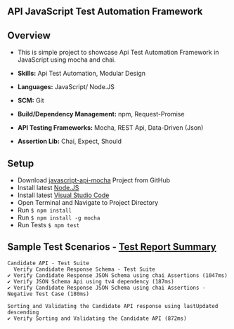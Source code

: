 ## API JavaScript Test Automation Framework 

## Overview
* This is simple project to showcase Api Test Automation Framework in JavaScript using mocha and chai.

* **Skills:** Api Test Automation, Modular Design
* **Languages:** JavaScript/ Node.JS
* **SCM:** Git
* **Build/Dependency Management:** npm, Request-Promise
* **API Testing Frameworks:** Mocha, REST Api, Data-Driven (Json)
* **Assertion Lib:** Chai, Expect, Should


## Setup
* Download [javascript-api-mocha](https://github.com/RajaRam-Kannuri/JavaScript-API-AUTOMATION-FRAMEWORK) Project from GitHub
* Install latest [Node.JS](https://nodejs.org/en/download/)
* Install latest [Visual Studio Code](https://code.visualstudio.com/download)
* Open Terminal and Navigate to Project Directory
* Run `$ npm install`
* Run `$ npm install -g mocha`
* Run Tests `$ npm test`

## Sample Test Scenarios - [Test Report Summary](https://github.com/RajaRam-Kannuri/JavaScript-API-AUTOMATION-FRAMEWORK/blob/main/mochawesome-report/mochawesome.html)

    Candidate API - Test Suite
      Verify Candidate Response Schema - Test Suite
    ✔ Verify Candidate Response JSON Schema using chai Assertions (1047ms)
    ✔ Verify JSON Schema Api using tv4 dependency (187ms)
    ✔ Verify Candidate Response JSON Schema using chai Assertions - Negative Test Case (180ms)

    Sorting and Validating the Candidate API response using lastUpdated descending
    ✔ Verify Sorting and Validating the Candidate API (872ms)
